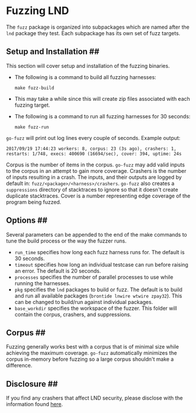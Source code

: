# Fuzzing LND

The `fuzz` package is organized into subpackages which are named after the `lnd` package they test. Each subpackage has its own set of fuzz targets.

## Setup and Installation \#\#

This section will cover setup and installation of the fuzzing binaries.

* The following is a command to build all fuzzing harnesses:

  ```shell
  make fuzz-build
  ```

* This may take a while since this will create zip files associated with each fuzzing target.
* The following is a command to run all fuzzing harnesses for 30 seconds:

  ```shell
  make fuzz-run
  ```

`go-fuzz` will print out log lines every couple of seconds. Example output:

```text
2017/09/19 17:44:23 workers: 8, corpus: 23 (3s ago), crashers: 1, restarts: 1/748, execs: 400690 (16694/sec), cover: 394, uptime: 24s
```

Corpus is the number of items in the corpus. `go-fuzz` may add valid inputs to the corpus in an attempt to gain more coverage. Crashers is the number of inputs resulting in a crash. The inputs, and their outputs are logged by default in: `fuzz/<package>/<harness>/crashers`. `go-fuzz` also creates a `suppressions` directory of stacktraces to ignore so that it doesn't create duplicate stacktraces. Cover is a number representing edge coverage of the program being fuzzed.

## Options \#\#

Several parameters can be appended to the end of the make commands to tune the build process or the way the fuzzer runs.

* `run_time` specifies how long each fuzz harness runs for. The default is 30 seconds.
* `timeout` specifies how long an individual testcase can run before raising an error. The default is 20 seconds.
* `processes` specifies the number of parallel processes to use while running the harnesses.
* `pkg` specifies the `lnd` packages to build or fuzz. The default is to build and run all available packages \(`brontide lnwire wtwire zpay32`\). This can be changed to build/run against individual packages.
* `base_workdir` specifies the workspace of the fuzzer. This folder will contain the corpus, crashers, and suppressions.

## Corpus \#\#

Fuzzing generally works best with a corpus that is of minimal size while achieving the maximum coverage. `go-fuzz` automatically minimizes the corpus in-memory before fuzzing so a large corpus shouldn't make a difference.

## Disclosure \#\#

If you find any crashers that affect LND security, please disclose with the information found [here](https://github.com/lightningnetwork/lnd/#security).
